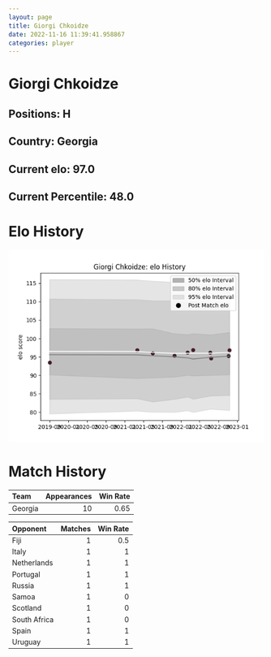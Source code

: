 ```yaml
---  
layout: page  
title: Giorgi Chkoidze  
date: 2022-11-16 11:39:41.958867  
categories: player  
---
```

# Giorgi Chkoidze

## Positions: H

## Country: Georgia

## Current elo: 97.0

## Current Percentile: 48.0

# Elo History


![elo history](history_GiorgiChkoidze.png)
# Match History


| Team    |   Appearances |   Win Rate |
|:--------|--------------:|-----------:|
| Georgia |            10 |       0.65 |

| Opponent     |   Matches |   Win Rate |
|:-------------|----------:|-----------:|
| Fiji         |         1 |        0.5 |
| Italy        |         1 |        1   |
| Netherlands  |         1 |        1   |
| Portugal     |         1 |        1   |
| Russia       |         1 |        1   |
| Samoa        |         1 |        0   |
| Scotland     |         1 |        0   |
| South Africa |         1 |        0   |
| Spain        |         1 |        1   |
| Uruguay      |         1 |        1   |